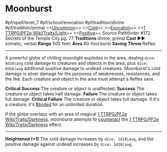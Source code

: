 # Moonburst
#pf/spell/level_7 #pf/school/evocation #pf/tradition/divine #pf/tradition/primal
==[Uncommon](../../../Traits/Uncommon.md)== ==[Cold](../../../Traits/Cold.md)== ==[Evocation](../../../Traits/Evocation.md)== ==[1 TTRPG/PF2e Wiki/Traits/Light](1%20TTRPG/PF2e%20Wiki/Traits/Light)== ==[Positive](../../../Traits/Positive.md)==
*Source* Pathfinder #172: Secrets of the Temple City pg. 77
**Traditions** divine, primal
**Cast** ►► somatic, verbal
**Range** 500 feet; **Area** 60-foot burst
**Saving Throw** Reflex

---
A powerful globe of chilling moonlight explodes in the area, dealing `dice: 8d10|avg` cold damage to creatures and objects in the area, plus `dice: 8d10|avg` additional positive damage to undead creatures. Moonburst's cold damage is silver damage for the purposes of weaknesses, resistances, and the like. Each creature and object in the area must attempt a Reflex save.

**Critical Success** The creature or object is unaffected.
**Success** The creature or object takes half damage.
**Failure** The creature or object takes full damage.
**Critical Failure** The creature or object takes full damage. If it's a creature, it's [Blinded](../../../Conditions/Blinded.md) for an unlimited duration.

If the globe overlaps with an area of magical [1 TTRPG/PF2e Wiki/Traits/Darkness](1%20TTRPG/PF2e%20Wiki/Traits/Darkness), moonburst attempts to [counteract](../../../Rules/Counteracting.md) the [1 TTRPG/PF2e Wiki/Traits/Darkness](1%20TTRPG/PF2e%20Wiki/Traits/Darkness) effect.

<hr>

**Heightened (+1)** The cold damage increases by `dice: 1d10|avg`, and the positive damage against undead increases by `dice: 1d10|avg`.
